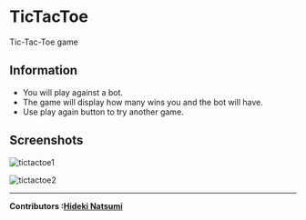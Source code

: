 # TicTacToe
Tic-Tac-Toe game 



Information
-
<ul>
<li>You will play against a bot.</li>
<li>The game will display how many wins you and the bot will have.</li>
<li>Use play again button to try another game.</li>
</ul>

Screenshots
-
![tictactoe1](https://user-images.githubusercontent.com/96385473/196806135-10fd3940-5c1d-48e0-ab13-6744234f83ac.png)

![tictactoe2](https://user-images.githubusercontent.com/96385473/196806137-34c54b74-0b99-44e3-a19f-44bea9032096.png)

---
<strong>Contributors :[Hideki Natsumi](https://github.com/HidekiNatsumi) 
